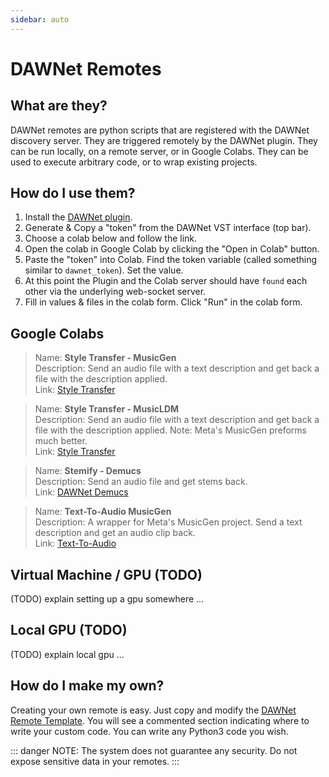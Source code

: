 ```yaml
---
sidebar: auto
---
```


# DAWNet Remotes

## What are they?
DAWNet remotes are python scripts that are registered with the DAWNet discovery server.  They are triggered remotely by the DAWNet plugin.  They can be run locally, on a remote server, or in Google Colabs.  They can be used to execute arbitrary code, or to wrap existing projects. 

## How do I use them?

1. Install the [DAWNet plugin](/getting-started/#installation).
2. Generate & Copy a "token" from the DAWNet VST interface (top bar).
3. Choose a colab below and follow the link. 
4. Open the colab in Google Colab by clicking the "Open in Colab" button.
5. Paste the "token" into Colab.  Find the token variable (called something similar to `dawnet_token`).  Set the value.
6. At this point the Plugin and the Colab server should have `found` each other via the underlying web-socket server.
7. Fill in values & files in the colab form.  Click "Run" in the colab form.
 
## Google Colabs

>Name: **Style Transfer - MusicGen**<br/>
Description: Send an audio file with a text description and get back a file with the description applied.<br/>
Link: [Style Transfer](https://github.com/shiehn/dawnet-remotes/blob/main/DAWNet_Remote_Style_Transfer_MusicGen.ipynb)

>Name: **Style Transfer - MusicLDM**<br/>
Description: Send an audio file with a text description and get back a file with the description applied. Note: Meta's MusicGen preforms much better.<br/>
Link: [Style Transfer](https://github.com/shiehn/dawnet-remotes/blob/main/DAWNet_Remote_Style_Transfer_AudioLDM2.ipynb)

>Name: **Stemify - Demucs**<br/>
Description: Send an audio file and get stems back.<br/>
Link: [DAWNet Demucs](https://github.com/shiehn/dawnet-remotes/blob/main/DAWNet_Remote_Demucs.ipynb)

>Name: **Text-To-Audio MusicGen**<br/>
Description: A wrapper for Meta's MusicGen project.  Send a text description and get an audio clip back.<br/>
Link: [Text-To-Audio](https://github.com/shiehn/dawnet-remotes/blob/main/DAWNet_Remote_MusicGen.ipynb)


## Virtual Machine / GPU (TODO)

(TODO) explain setting up a gpu somewhere ...

## Local GPU (TODO)

(TODO) explain local gpu ...

## How do I make my own?
Creating your own remote is easy.  Just copy and modify the [DAWNet Remote Template](https://github.com/shiehn/dawnet-remotes/blob/main/DAWNet_Remote_template.ipynb).  You  will see a  commented section indicating where to write your custom code.  You can write any Python3 code you wish.  

::: danger
NOTE: The system does not guarantee any security.  Do not expose sensitive data in your remotes.
:::